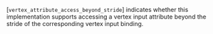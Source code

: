 [`vertex_attribute_access_beyond_stride`] indicates whether this
implementation supports accessing a vertex input attribute beyond the
stride of the corresponding vertex input binding.